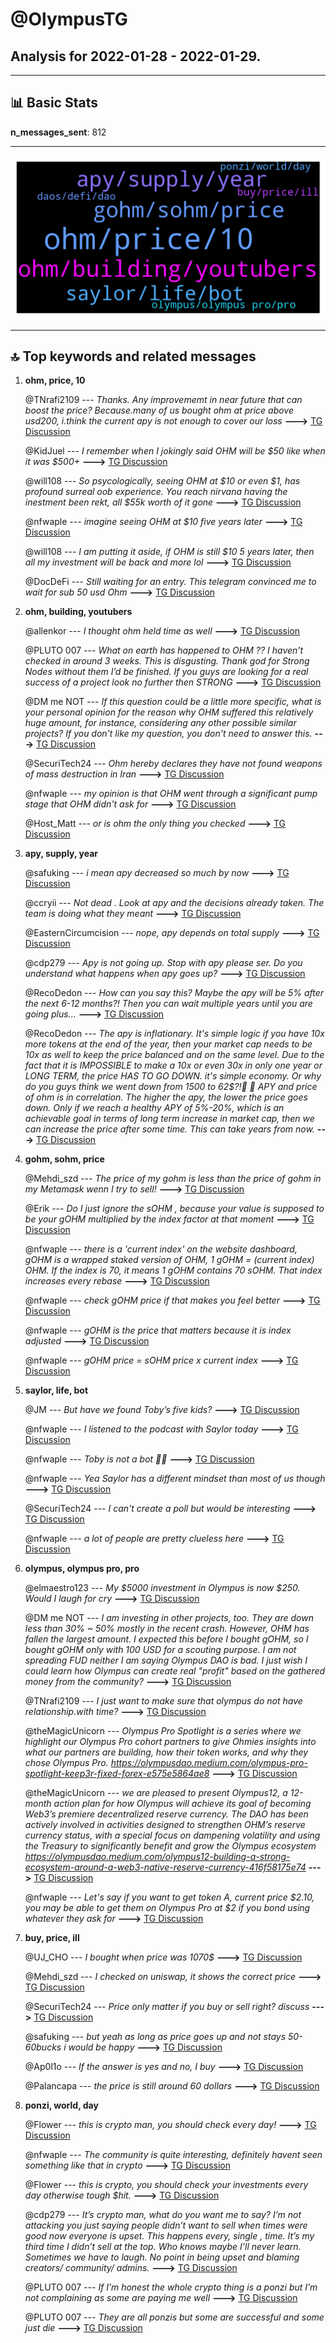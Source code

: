# **@OlympusTG**
 ## Analysis for **2022-01-28** - **2022-01-29**.

---

## 📊 **Basic Stats**

**n_messages_sent**: 812

---
![wordcloud](OlympusTG_1Days_wordcloud.png)

---


## 🔝 **Top keywords and related messages**

1. **ohm, price, 10**

    @TNrafi2109 --- *Thanks. Any improvememt in near future that can boost the price? Because.many of us bought ohm at price above usd200, i.think the current apy is not enough to cover our loss* **--->** [TG Discussion](https://t.me/OlympusTG/172967)

    @KidJuel --- *I remember when I jokingly said OHM will be $50 like when it was $500+* **--->** [TG Discussion](https://t.me/OlympusTG/172730)

    @will108 --- *So psycologically, seeing OHM at $10 or even $1, has profound surreal oob experience. You reach nirvana having the inestment been rekt, all $55k worth of it gone* **--->** [TG Discussion](https://t.me/OlympusTG/172827)

    @nfwaple --- *imagine seeing OHM at $10 five years later* **--->** [TG Discussion](https://t.me/OlympusTG/172828)

    @will108 --- *I am putting it aside, if OHM is still $10 5 years later, then all my investment will be back and more lol* **--->** [TG Discussion](https://t.me/OlympusTG/172831)

    @DocDeFi --- *Still waiting for an entry. This telegram convinced me to wait for sub 50 usd Ohm* **--->** [TG Discussion](https://t.me/OlympusTG/172852)

2. **ohm, building, youtubers**

    @allenkor --- *I thought ohm held time as well* **--->** [TG Discussion](https://t.me/OlympusTG/172949)

    @PLUTO 007 --- *What on earth has happened to OHM ?? I haven’t checked in around 3 weeks. This is disgusting.  Thank god for Strong Nodes without them I’d be finished.  If you guys are looking for a real success of a project look no further then STRONG* **--->** [TG Discussion](https://t.me/OlympusTG/173839)

    @DM me NOT --- *If this question could be a little more specific, what is your personal opinion for the reason why OHM suffered this relatively huge amount, for instance, considering any other possible similar projects?  If you don't like my question, you don't need to answer this.* **--->** [TG Discussion](https://t.me/OlympusTG/172543)

    @SecuriTech24 --- *Ohm hereby declares they have not found weapons of mass destruction in Iran* **--->** [TG Discussion](https://t.me/OlympusTG/173790)

    @nfwaple --- *my opinion is that OHM went through a significant pump stage that OHM didn't ask for* **--->** [TG Discussion](https://t.me/OlympusTG/172545)

    @Host_Matt --- *or is ohm the only thing you checked* **--->** [TG Discussion](https://t.me/OlympusTG/173857)

3. **apy, supply, year**

    @safuking --- *i mean apy decreased so much by now* **--->** [TG Discussion](https://t.me/OlympusTG/173454)

    @ccryii --- *Not dead . Look at apy and the decisions already taken. The team is doing what they meant* **--->** [TG Discussion](https://t.me/OlympusTG/173453)

    @EasternCircumcision --- *nope, apy depends on total supply* **--->** [TG Discussion](https://t.me/OlympusTG/172843)

    @cdp279 --- *Apy is not going up. Stop with apy please ser. Do you understand what happens when apy goes up?* **--->** [TG Discussion](https://t.me/OlympusTG/172968)

    @RecoDedon --- *How can you say this? Maybe the apy will be 5% after the next 6-12 months?! Then you can wait multiple years until you are going plus...* **--->** [TG Discussion](https://t.me/OlympusTG/172842)

    @RecoDedon --- *The apy is inflationary. It's simple logic if you have 10x more tokens at the end of the year, then your market cap needs to be 10x as well to keep the price balanced and on the same level. Due to the fact that it is IMPOSSIBLE to make a 10x or even 30x in only one year or LONG TERM, the price HAS TO GO DOWN. it's simple economy. Or why do you guys think we went down from 1500 to 62$?!🤣 🤣  APY and price of ohm is in correlation. The higher the apy, the lower the price goes down. Only if we reach a healthy APY of 5%-20%, which is an achievable goal in terms of long term increase in market cap, then we can increase the price after some time. This can take years from now.* **--->** [TG Discussion](https://t.me/OlympusTG/173291)

4. **gohm, sohm, price**

    @Mehdi_szd --- *The price of my gohm is less than the price of gohm in my Metamask wenn I try to sell!* **--->** [TG Discussion](https://t.me/OlympusTG/173754)

    @Erik --- *Do I just ignore the sOHM , because your value is supposed to be your gOHM multiplied by the index factor at that moment* **--->** [TG Discussion](https://t.me/OlympusTG/172594)

    @nfwaple --- *there is a 'current index' on the website dashboard, gOHM is a wrapped staked version of OHM, 1 gOHM = (current index) OHM. If the index is 70, it means 1 gOHM contains 70 sOHM. That index increases every rebase* **--->** [TG Discussion](https://t.me/OlympusTG/173203)

    @nfwaple --- *check gOHM price if that makes you feel better* **--->** [TG Discussion](https://t.me/OlympusTG/173865)

    @nfwaple --- *gOHM is the price that matters because it is index adjusted* **--->** [TG Discussion](https://t.me/OlympusTG/173206)

    @nfwaple --- *gOHM price = sOHM price x current index* **--->** [TG Discussion](https://t.me/OlympusTG/173737)

5. **saylor, life, bot**

    @JM --- *But have we found Toby’s five kids?* **--->** [TG Discussion](https://t.me/OlympusTG/173791)

    @nfwaple --- *I listened to the podcast with Saylor today* **--->** [TG Discussion](https://t.me/OlympusTG/173122)

    @nfwaple --- *Toby is not a bot 👀👀* **--->** [TG Discussion](https://t.me/OlympusTG/172702)

    @nfwaple --- *Yea Saylor has a different mindset than most of us though* **--->** [TG Discussion](https://t.me/OlympusTG/173141)

    @SecuriTech24 --- *I can't create a poll but would be interesting* **--->** [TG Discussion](https://t.me/OlympusTG/173691)

    @nfwaple --- *a lot of people are pretty clueless here* **--->** [TG Discussion](https://t.me/OlympusTG/173632)

6. **olympus, olympus pro, pro**

    @elmaestro123 --- *My $5000 investment in Olympus is now $250. Would I laugh for cry* **--->** [TG Discussion](https://t.me/OlympusTG/173601)

    @DM me NOT --- *I am investing in other projects, too.  They are down less than 30% ~ 50% mostly in the recent crash.  However, OHM has fallen the largest amount. I expected this before I bought gOHM,  so I bought gOHM  only with 100 USD for a scouting purpose.  I am not spreading FUD neither I am saying Olympus DAO is bad.  I just wish I could learn  how Olympus can create real "profit" based on the gathered money from the community?* **--->** [TG Discussion](https://t.me/OlympusTG/172536)

    @TNrafi2109 --- *I just want to make sure that olympus do not have relationship.with time?* **--->** [TG Discussion](https://t.me/OlympusTG/172955)

    @theMagicUnicorn --- *Olympus Pro Spotlight is a series where we highlight our Olympus Pro cohort partners to give Ohmies insights into what our partners are building, how their token works, and why they chose Olympus Pro. https://olympusdao.medium.com/olympus-pro-spotlight-keep3r-fixed-forex-e575e5864ae8* **--->** [TG Discussion](https://t.me/OlympusTG/172709)

    @theMagicUnicorn --- *we are pleased to present Olympus12, a 12-month action plan for how Olympus will achieve its goal of becoming Web3’s premiere decentralized reserve currency. The DAO has been actively involved in activities designed to strengthen OHM’s reserve currency status, with a special focus on dampening volatility and using the Treasury to significantly benefit and grow the Olympus ecosystem  https://olympusdao.medium.com/olympus12-building-a-strong-ecosystem-around-a-web3-native-reserve-currency-416f58175e74* **--->** [TG Discussion](https://t.me/OlympusTG/173025)

    @nfwaple --- *Let's say if you want to get token A, current price $2.10, you may be able to get them on Olympus Pro at $2 if you bond using whatever they ask for* **--->** [TG Discussion](https://t.me/OlympusTG/172982)

7. **buy, price, ill**

    @UJ_CHO --- *I bought when price was 1070$* **--->** [TG Discussion](https://t.me/OlympusTG/172425)

    @Mehdi_szd --- *I checked on uniswap,  it shows the correct price* **--->** [TG Discussion](https://t.me/OlympusTG/173764)

    @SecuriTech24 --- *Price only matter if you buy or sell right? discuss* **--->** [TG Discussion](https://t.me/OlympusTG/173936)

    @safuking --- *but yeah as long as price goes up and not stays 50-60bucks i would be happy* **--->** [TG Discussion](https://t.me/OlympusTG/173462)

    @Ap0l1o --- *If the answer is yes and no, I buy* **--->** [TG Discussion](https://t.me/OlympusTG/173517)

    @Palancapa --- *the price is still around 60 dollars* **--->** [TG Discussion](https://t.me/OlympusTG/173051)

8. **ponzi, world, day**

    @Flower --- *this is crypto man, you should check every day!* **--->** [TG Discussion](https://t.me/OlympusTG/172408)

    @nfwaple --- *The community is quite interesting, definitely havent seen something like that in crypto* **--->** [TG Discussion](https://t.me/OlympusTG/173098)

    @Flower --- *this is crypto, you should check your investments every day otherwise tough $hit.* **--->** [TG Discussion](https://t.me/OlympusTG/173913)

    @cdp279 --- *It’s crypto man, what do you want me to say? I’m not attacking you just saying people didn’t want to sell when times were good now everyone is upset. This happens every, single , time.   It’s my third time I didn’t sell at the top. Who knows maybe I’ll never learn.   Sometimes we have to laugh. No point in being upset and blaming creators/ community/ admins.* **--->** [TG Discussion](https://t.me/OlympusTG/173318)

    @PLUTO 007 --- *If I’m honest the whole crypto thing is a ponzi but I’m not complaining as some are paying me well* **--->** [TG Discussion](https://t.me/OlympusTG/173883)

    @PLUTO 007 --- *They are all ponzis but some are successful and some just die* **--->** [TG Discussion](https://t.me/OlympusTG/173877)

